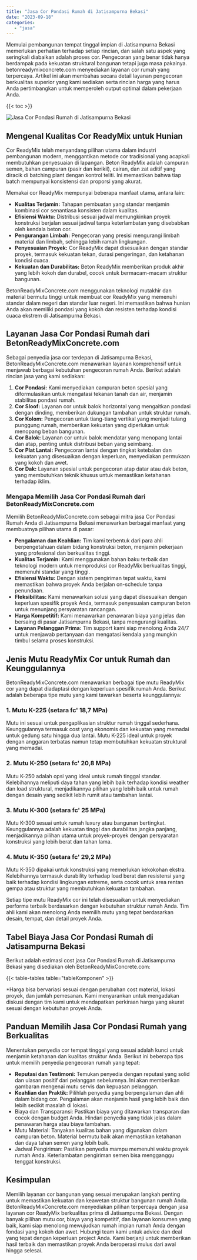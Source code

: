 ```yaml
---
title: "Jasa Cor Pondasi Rumah di Jatisampurna Bekasi"
date: "2023-09-18"
categories: 
   - "jasa"
---
```


Memulai pembangunan tempat tinggal impian di Jatisampurna Bekasi memerlukan perhatian terhadap setiap rincian, dan salah satu aspek yang seringkali diabaikan adalah proses cor. Pengecoran yang benar tidak hanya berdampak pada kekuatan struktural bangunan tetapi juga masa pakainya. betonreadymixconcrete.com menyediakan layanan cor rumah yang terpercaya. Artikel ini akan membahas secara detail layanan pengecoran berkualitas superior yang kami sediakan serta rincian harga yang harus Anda pertimbangkan untuk memperoleh output optimal dalam pekerjaan Anda.

{{< toc >}}

![Jasa Cor Pondasi Rumah di Jatisampurna Bekasi](https://betoncor8.github.io/cor/harga-beton-readymix-concrete%20(29).png)

## Mengenal Kualitas Cor ReadyMix untuk Hunian

Cor ReadyMix telah menyandang pilihan utama dalam industri pembangunan modern, menggantikan metode cor tradisional yang acapkali membutuhkan penyesuaian di lapangan. Beton ReadyMix adalah campuran semen, bahan campuran (pasir dan kerikil), cairan, dan zat aditif yang diracik di batching plant dengan kontrol teliti. Ini memastikan bahwa tiap batch mempunyai konsistensi dan proporsi yang akurat.

Memakai cor ReadyMix mempunyai beberapa manfaat utama, antara lain:

- **Kualitas Terjamin:** Tahapan pembuatan yang standar menjamin kombinasi cor senantiasa konsisten dalam kualitas.
- **Efisiensi Waktu:** Distribusi sesuai jadwal memungkinkan proyek konstruksi berjalan sesuai jadwal tanpa keterlambatan yang disebabkan oleh kendala beton cor.
- **Pengurangan Limbah:** Pengecoran yang presisi mengurangi limbah material dan limbah, sehingga lebih ramah lingkungan.
- **Penyesuaian Proyek:** Cor ReadyMix dapat disesuaikan dengan standar proyek, termasuk kekuatan tekan, durasi pengeringan, dan ketahanan kondisi cuaca.
- **Kekuatan dan Durabilitas:** Beton ReadyMix memberikan produk akhir yang lebih kokoh dan durabel, cocok untuk bermacam-macam struktur bangunan.

BetonReadyMixConcrete.com menggunakan teknologi mutakhir dan material bermutu tinggi untuk membuat cor ReadyMix yang memenuhi standar dalam negeri dan standar luar negeri. Ini memastikan bahwa hunian Anda akan memiliki pondasi yang kokoh dan resisten terhadap kondisi cuaca ekstrem di Jatisampurna Bekasi.

## Layanan Jasa Cor Pondasi Rumah dari BetonReadyMixConcrete.com

Sebagai penyedia jasa cor terdepan di Jatisampurna Bekasi, BetonReadyMixConcrete.com menawarkan layanan komprehensif untuk menjawab berbagai kebutuhan pengecoran rumah Anda. Berikut adalah rincian jasa yang kami sediakan:

1. **Cor Pondasi:** Kami menyediakan campuran beton spesial yang diformulasikan untuk mengatasi tekanan tanah dan air, menjamin stabilitas pondasi rumah.
2. **Cor Sloof:** Layanan cor untuk balok horizontal yang mengaitkan pondasi dengan dinding, memberikan dukungan tambahan untuk struktur rumah.
3. **Cor Kolom:** Pengecoran untuk tiang-tiang vertikal yang menjadi tulang punggung rumah, memberikan kekuatan yang diperlukan untuk menopang beban bangunan.
4. **Cor Balok:** Layanan cor untuk balok mendatar yang menopang lantai dan atap, penting untuk distribusi beban yang seimbang.
5. **Cor Plat Lantai:** Pengecoran lantai dengan tingkat ketebalan dan kekuatan yang disesuaikan dengan keperluan, menyediakan permukaan yang kokoh dan awet.
6. **Cor Dak:** Layanan spesial untuk pengecoran atap datar atau dak beton, yang membutuhkan teknik khusus untuk memastikan ketahanan terhadap iklim.

### Mengapa Memilih Jasa Cor Pondasi Rumah dari BetonReadyMixConcrete.com

Memilih BetonReadyMixConcrete.com sebagai mitra jasa Cor Pondasi Rumah Anda di Jatisampurna Bekasi menawarkan berbagai manfaat yang membuatnya pilihan utama di pasar:

- **Pengalaman dan Keahlian:** Tim kami terbentuk dari para ahli berpengetahuan dalam bidang konstruksi beton, menjamin pekerjaan yang profesional dan berkualitas tinggi.
- **Kualitas Terjamin:** Kami menggunakan bahan baku terbaik dan teknologi modern untuk memproduksi cor ReadyMix berkualitas tinggi, memenuhi standar yang tinggi.
- **Efisiensi Waktu:** Dengan sistem pengiriman tepat waktu, kami memastikan bahwa proyek Anda berjalan on-schedule tanpa penundaan.
- **Fleksibilitas:** Kami menawarkan solusi yang dapat disesuaikan dengan keperluan spesifik proyek Anda, termasuk penyesuaian campuran beton untuk menunjang persyaratan rancangan.
- **Harga Kompetitif:** Kami menawarkan penawaran biaya yang jelas dan bersaing di pasar Jatisampurna Bekasi, tanpa mengurangi kualitas.
- **Layanan Pelanggan Prima:** Tim support kami siap menolong Anda 24/7 untuk menjawab pertanyaan dan mengatasi kendala yang mungkin timbul selama proses konstruksi.

## Jenis Mutu ReadyMix Cor untuk Rumah dan Keunggulannya

BetonReadyMixConcrete.com menawarkan berbagai tipe mutu ReadyMix cor yang dapat diadaptasi dengan keperluan spesifik rumah Anda. Berikut adalah beberapa tipe mutu yang kami tawarkan beserta keunggulannya:

### 1\. Mutu K-225 (setara fc' 18,7 MPa)

Mutu ini sesuai untuk pengaplikasian struktur rumah tinggal sederhana. Keunggulannya termasuk cost yang ekonomis dan kekuatan yang memadai untuk gedung satu hingga dua lantai. Mutu K-225 ideal untuk proyek dengan anggaran terbatas namun tetap membutuhkan kekuatan struktural yang memadai.

### 2\. Mutu K-250 (setara fc' 20,8 MPa)

Mutu K-250 adalah opsi yang ideal untuk rumah tinggal standar. Kelebihannya meliputi daya tahan yang lebih baik terhadap kondisi weather dan load struktural, menjadikannya pilihan yang lebih baik untuk rumah dengan desain yang sedikit lebih rumit atau tambahan lantai.

### 3\. Mutu K-300 (setara fc' 25 MPa)

Mutu K-300 sesuai untuk rumah luxury atau bangunan bertingkat. Keunggulannya adalah kekuatan tinggi dan durabilitas jangka panjang, menjadikannya pilihan utama untuk proyek-proyek dengan persyaratan konstruksi yang lebih berat dan tahan lama.

### 4\. Mutu K-350 (setara fc' 29,2 MPa)

Mutu K-350 dipakai untuk konstruksi yang memerlukan kekokohan ekstra. Kelebihannya termasuk durability terhadap load berat dan resistensi yang baik terhadap kondisi lingkungan extreme, serta cocok untuk area rentan gempa atau struktur yang membutuhkan kekuatan tambahan.

Setiap tipe mutu ReadyMix cor ini telah disesuaikan untuk menyediakan performa terbaik berdasarkan dengan kebutuhan struktur rumah Anda. Tim ahli kami akan menolong Anda memilih mutu yang tepat berdasarkan desain, tempat, dan detail proyek Anda.

## Tabel Biaya Jasa Cor Pondasi Rumah di Jatisampurna Bekasi

Berikut adalah estimasi cost jasa Cor Pondasi Rumah di Jatisampurna Bekasi yang disediakan oleh BetonReadyMixConcrete.com:

{{< table-tables table="tableKomponen" >}}

\*Harga bisa bervariasi sesuai dengan perubahan cost material, lokasi proyek, dan jumlah pemesanan. Kami menyarankan untuk mengadakan diskusi dengan tim kami untuk mendapatkan perkiraan harga yang akurat sesuai dengan kebutuhan proyek Anda.

## Panduan Memilih Jasa Cor Pondasi Rumah yang Berkualitas

Menentukan penyedia cor tempat tinggal yang sesuai adalah kunci untuk menjamin ketahanan dan kualitas struktur Anda. Berikut ini beberapa tips untuk memilih penyedia pengecoran rumah yang tepat:

- **Reputasi dan Testimoni:** Temukan penyedia dengan reputasi yang solid dan ulasan positif dari pelanggan sebelumnya. Ini akan memberikan gambaran mengenai mutu servis dan kepuasan pelanggan.
- **Keahlian dan Praktik:** Pilihlah penyedia yang berpengalaman dan ahli dalam bidang cor. Pengalaman akan menjamin hasil yang lebih baik dan lebih sedikit masalah di lokasi.
- Biaya dan Transparansi: Pastikan biaya yang ditawarkan transparan dan cocok dengan budget Anda. Hindari penyedia yang tidak jelas dalam penawaran harga atau biaya tambahan.
- Mutu Material: Tanyakan kualitas bahan yang digunakan dalam campuran beton. Material bermutu baik akan memastikan ketahanan dan daya tahan semen yang lebih baik.
- Jadwal Pengiriman: Pastikan penyedia mampu memenuhi waktu proyek rumah Anda. Keterlambatan pengiriman semen bisa mengganggu tenggat konstruksi.

## Kesimpulan

Memilih layanan cor bangunan yang sesuai merupakan langkah penting untuk memastikan kekuatan dan keawetan struktur bangunan rumah Anda. BetonReadyMixConcrete.com menyediakan pilihan terpercaya dengan jasa layanan cor ReadyMix berkualitas prima di Jatisampurna Bekasi. Dengan banyak pilihan mutu cor, biaya yang kompetitif, dan layanan konsumen yang baik, kami siap menolong mewujudkan rumah impian rumah Anda dengan fondasi yang kokoh dan awet. Hubungi team kami untuk advice dan deal yang tepat dengan keperluan project Anda. Kami berjanji untuk memberikan hasil terbaik dan memastikan proyek Anda beroperasi mulus dari awal hingga selesai.
